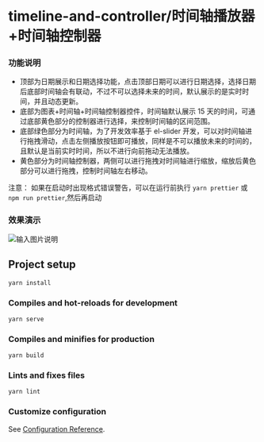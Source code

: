 # timeline-and-controller/时间轴播放器+时间轴控制器

### 功能说明

- 顶部为日期展示和日期选择功能，点击顶部日期可以进行日期选择，选择日期后底部时间轴会有联动，不过不可以选择未来的时间，默认展示的是实时时间，并且动态更新。
- 底部为图表+时间轴+时间轴控制器控件，时间轴默认展示 15 天的时间，可通过底部黄色部分的控制器进行选择，来控制时间轴的区间范围。
- 底部绿色部分为时间轴，为了开发效率基于 el-slider 开发，可以对时间轴进行拖拽滑动，点击左侧播放按钮即可播放，同样是不可以播放未来的时间的，且默认是当前实时时间，所以不进行向前拖动无法播放。
- 黄色部分为时间轴控制器，两侧可以进行拖拽对时间轴进行缩放，缩放后黄色部分可以进行拖拽，控制时间轴左右移动。

注意：
如果在启动时出现格式错误警告，可以在运行前执行 `yarn prettier` 或`npm run prettier`,然后再启动 
### 效果演示

![输入图片说明](src/assets/image/demo.gif)

## Project setup

```
yarn install
```

### Compiles and hot-reloads for development

```
yarn serve
```

### Compiles and minifies for production

```
yarn build
```

### Lints and fixes files

```
yarn lint
```

### Customize configuration

See [Configuration Reference](https://cli.vuejs.org/config/).
